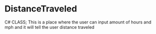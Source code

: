 # DistanceTraveled
 C# CLASS; This is a place where the user can input amount of hours and mph and it will tell the user distance traveled
